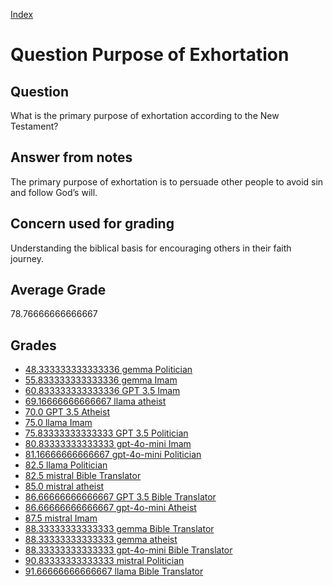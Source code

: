
[Index](../../index.md)
# Question Purpose of Exhortation
## Question
What is the primary purpose of exhortation according to the New Testament?

## Answer from notes
The primary purpose of exhortation is to persuade other people to avoid sin and follow God’s will.

## Concern used for grading
Understanding the biblical basis for encouraging others in their faith journey.

## Average Grade
78.76666666666667

## Grades
 * [48.333333333333336 gemma Politician](../answers/gemma_Politician/Purpose_of_Exhortation.md)
 * [55.833333333333336 gemma Imam](../answers/gemma_Imam/Purpose_of_Exhortation.md)
 * [60.833333333333336 GPT 3.5 Imam](../answers/GPT_3.5_Imam/Purpose_of_Exhortation.md)
 * [69.16666666666667 llama atheist](../answers/llama_atheist/Purpose_of_Exhortation.md)
 * [70.0 GPT 3.5 Atheist](../answers/GPT_3.5_Atheist/Purpose_of_Exhortation.md)
 * [75.0 llama Imam](../answers/llama_Imam/Purpose_of_Exhortation.md)
 * [75.83333333333333 GPT 3.5 Politician](../answers/GPT_3.5_Politician/Purpose_of_Exhortation.md)
 * [80.83333333333333 gpt-4o-mini Imam](../answers/gpt-4o-mini_Imam/Purpose_of_Exhortation.md)
 * [81.16666666666667 gpt-4o-mini Politician](../answers/gpt-4o-mini_Politician/Purpose_of_Exhortation.md)
 * [82.5 llama Politician](../answers/llama_Politician/Purpose_of_Exhortation.md)
 * [82.5 mistral Bible Translator](../answers/mistral_Bible_Translator/Purpose_of_Exhortation.md)
 * [85.0 mistral atheist](../answers/mistral_atheist/Purpose_of_Exhortation.md)
 * [86.66666666666667 GPT 3.5 Bible Translator](../answers/GPT_3.5_Bible_Translator/Purpose_of_Exhortation.md)
 * [86.66666666666667 gpt-4o-mini Atheist](../answers/gpt-4o-mini_Atheist/Purpose_of_Exhortation.md)
 * [87.5 mistral Imam](../answers/mistral_Imam/Purpose_of_Exhortation.md)
 * [88.33333333333333 gemma Bible Translator](../answers/gemma_Bible_Translator/Purpose_of_Exhortation.md)
 * [88.33333333333333 gemma atheist](../answers/gemma_atheist/Purpose_of_Exhortation.md)
 * [88.33333333333333 gpt-4o-mini Bible Translator](../answers/gpt-4o-mini_Bible_Translator/Purpose_of_Exhortation.md)
 * [90.83333333333333 mistral Politician](../answers/mistral_Politician/Purpose_of_Exhortation.md)
 * [91.66666666666667 llama Bible Translator](../answers/llama_Bible_Translator/Purpose_of_Exhortation.md)
